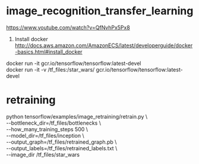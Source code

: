 # image_recognition_transfer_learning 
https://www.youtube.com/watch?v=QfNvhPx5Px8  

1. Install docker  
http://docs.aws.amazon.com/AmazonECS/latest/developerguide/docker-basics.html#install_docker  

docker run -it gcr.io/tensorflow/tensorflow:latest-devel  
docker run -it -v /tf_files:/star_wars/ gcr.io/tensorflow/tensorflow:latest-devel  

# retraining  
python tensorflow/examples/image_retraining/retrain.py \  
--bottleneck_dir=/tf_files/bottlenecks \  
--how_many_training_steps 500 \  
--model_dir=/tf_files/inception \  
--output_graph=/tf_files/retrained_graph.pb \  
--output_labels=/tf_files/retrained_labels.txt \  
--image_dir /tf_files/star_wars

